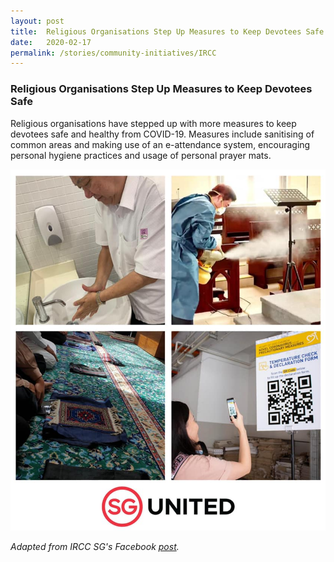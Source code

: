 ```yaml
---
layout: post
title:  Religious Organisations Step Up Measures to Keep Devotees Safe
date:   2020-02-17
permalink: /stories/community-initiatives/IRCC
---
```


### Religious Organisations Step Up Measures to Keep Devotees Safe

Religious organisations have stepped up with more measures to keep devotees safe and healthy from COVID-19. Measures include sanitising of common areas and making use of an e-attendance system, encouraging personal hygiene practices and usage of personal prayer mats.

![IRCCSG](/images/stories/IRCC.jpg)

_Adapted from IRCC SG's Facebook [post](https://www.facebook.com/SGIRCC/posts/3446417845372870)._
